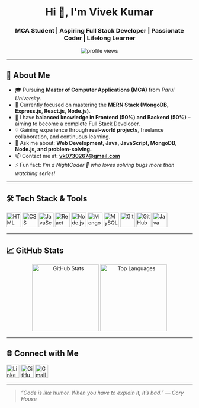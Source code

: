 <h1 align="center">Hi 👋, I'm Vivek Kumar</h1>
<h3 align="center">MCA Student | Aspiring Full Stack Developer | Passionate Coder | Lifelong Learner</h3>

<p align="center">
  <img src="https://komarev.com/ghpvc/?username=vivek-kumar-03&label=Profile%20Views&color=0e75b6&style=flat" alt="profile views" />
</p>

---

## 🚀 About Me

- 🎓 Pursuing **Master of Computer Applications (MCA)** from *Parul University*.
- 🌱 Currently focused on mastering the **MERN Stack (MongoDB, Express.js, React.js, Node.js)**.
- 🧠 I have **balanced knowledge in Frontend (50%) and Backend (50%)** – aiming to become a complete Full Stack Developer.
- 💡 Gaining experience through **real-world projects**, freelance collaboration, and continuous learning.
- 💬 Ask me about: **Web Development, Java, JavaScript, MongoDB, Node.js, and problem-solving.**
- 📫 Contact me at: **vk0730267@gmail.com**
- ⚡ Fun fact: *I’m a NightCoder 🌙 who loves solving bugs more than watching series!*


---

## 🛠️ Tech Stack & Tools

<p align="left">
  <img src="https://cdn.jsdelivr.net/gh/devicons/devicon/icons/html5/html5-original.svg" width="40" alt="HTML" />
  <img src="https://cdn.jsdelivr.net/gh/devicons/devicon/icons/css3/css3-original.svg" width="40" alt="CSS" />
  <img src="https://cdn.jsdelivr.net/gh/devicons/devicon/icons/javascript/javascript-original.svg" width="40" alt="JavaScript" />
  <img src="https://cdn.jsdelivr.net/gh/devicons/devicon/icons/react/react-original.svg" width="40" alt="React" />
  <img src="https://cdn.jsdelivr.net/gh/devicons/devicon/icons/nodejs/nodejs-original.svg" width="40" alt="Node.js" />
  <img src="https://cdn.jsdelivr.net/gh/devicons/devicon/icons/mongodb/mongodb-original.svg" width="40" alt="MongoDB" />
  <img src="https://cdn.jsdelivr.net/gh/devicons/devicon/icons/mysql/mysql-original.svg" width="40" alt="MySQL" />
  <img src="https://cdn.jsdelivr.net/gh/devicons/devicon/icons/git/git-original.svg" width="40" alt="Git" />
  <img src="https://cdn.jsdelivr.net/gh/devicons/devicon/icons/github/github-original.svg" width="40" alt="GitHub" />
  <img src="https://cdn.jsdelivr.net/gh/devicons/devicon/icons/java/java-original.svg" width="40" alt="Java" />
</p>

---

## 📈 GitHub Stats

<p align="center">
  <img src="https://github-readme-stats.vercel.app/api?username=vivek-kumar-03&show_icons=true&theme=github_dark" alt="GitHub Stats" height="180" />
  <img src="https://github-readme-stats.vercel.app/api/top-langs/?username=vivek-kumar-03&layout=compact&theme=github_dark" alt="Top Languages" height="180"/>
</p>

---

## 🌐 Connect with Me

<p align="left">
  <a href="https://www.linkedin.com/in/vivek-singh-78775723b/" target="_blank"><img src="https://cdn.jsdelivr.net/gh/devicons/devicon/icons/linkedin/linkedin-original.svg" width="35" alt="LinkedIn"/></a>
  <a href="https://github.com/vivek-kumar-03" target="_blank"><img src="https://cdn.jsdelivr.net/gh/devicons/devicon/icons/github/github-original.svg" width="35" alt="GitHub"/></a>
  <a href="mailto:vk0730267@gmail.com" target="_blank"><img src="https://cdn.simpleicons.org/gmail/EA4335" width="35" alt="Gmail"/></a>
</p>

---

> _“Code is like humor. When you have to explain it, it’s bad.” — Cory House_

